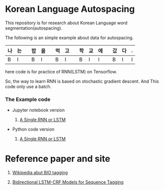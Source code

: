 # Korean Language Autospacing

 This repository is for research about Korean Language word segmentation(autospacing).
 
 The following is an simple example about data for autospacing. 

 | 나 | 는 |   | 밥 | 을 |   | 먹 | 고 |   | 학 | 교 | 에 |   | 갔 | 다 | . |
 |----|----|---|----|----|---|----|----|---|----|----|----|---|----|----|---|
 | B  | I  |   | B  | I  |   | B  | I  |   | B  | I  | I  |   | B  | I  | I |

 here code is for practice of RNN(LSTM) on Tensorflow. 
 
 So, the way to learn RNN is based on stochastic gradient descent. And This code only use a batch. 

 ### The Example code 

 - Jupyter notebook version 
 
   1. [A Single RNN or LSTM](https://nbviewer.jupyter.org/github/hyunyoung2/Hyunyoung2_Autospacing/blob/master/A_Single_RNN_or_LSTM/A_Single_RNN_Or_LSTM.ipynb) 

 
 - Python code version 
 
   1. [A Single RNN or LSTM](https://github.com/hyunyoung2/Hyunyoung2_Autospacing/blob/master/A_Single_RNN_or_LSTM/A_single_RNN_Or_LSTM.py)



 # Reference paper and site
 
  1. [Wikipedia abut BIO tagging](https://en.wikipedia.org/wiki/Inside%E2%80%93outside%E2%80%93beginning_(tagging))
 
  2. [Bidirectional LSTM-CRF Models for Sequence Tagging](https://arxiv.org/abs/1508.01991v1)
